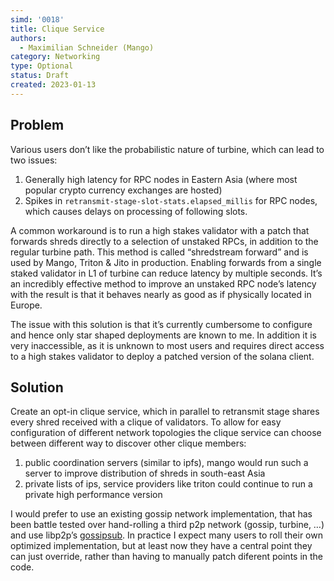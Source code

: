 ```yaml
---
simd: '0018'
title: Clique Service
authors:
  - Maximilian Schneider (Mango)
category: Networking
type: Optional
status: Draft
created: 2023-01-13
---
```


## Problem

Various users don’t like the probabilistic nature of turbine, which can lead to two issues: 

1. Generally high latency for RPC nodes in Eastern Asia (where most popular crypto currency exchanges are hosted)
1. Spikes in `retransmit-stage-slot-stats.elapsed_millis` for RPC nodes, which causes delays on processing of following slots.

A common workaround is to run a high stakes validator with a patch that forwards shreds directly to a selection of unstaked RPCs, in addition to the regular turbine path. This method is called “shredstream forward” and is used by Mango, Triton & Jito in production. Enabling forwards from a single staked validator in L1 of turbine can reduce latency by multiple seconds. It’s an incredibly effective method to improve an unstaked RPC node’s latency with the result is that it behaves nearly as good as if physically located in Europe.

The issue with this solution is that it’s currently cumbersome to configure and hence only star shaped deployments are known to me. In addition it is very inaccessible, as it is unknown to most users and requires direct access to a high stakes validator to deploy a patched version of the solana client.

## Solution

Create an opt-in clique service, which in parallel to retransmit stage shares every shred received with a clique of validators. To allow for easy configuration of different network topologies the clique service can choose between different way to discover other clique members:

1. public coordination servers (similar to ipfs), mango would run such a server to improve distribution of shreds in south-east Asia
1. private lists of ips, service providers like triton could continue to run a private high performance version

I would prefer to use an existing gossip network implementation, that has been battle tested over hand-rolling a third p2p network (gossip, turbine, …) and use libp2p’s [gossipsub](https://github.com/libp2p/specs/tree/master/pubsub/gossipsub). In practice I expect many users to roll their own optimized implementation, but at least now they have a central point they can just override, rather than having to manually patch diferent points in the code.
